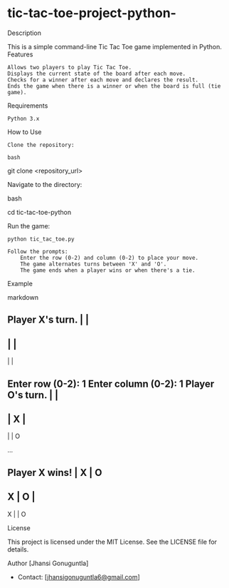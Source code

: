 # tic-tac-toe-project-python-
Description

This is a simple command-line Tic Tac Toe game implemented in Python.
Features

    Allows two players to play Tic Tac Toe.
    Displays the current state of the board after each move.
    Checks for a winner after each move and declares the result.
    Ends the game when there is a winner or when the board is full (tie game).

Requirements

    Python 3.x

How to Use

    Clone the repository:

    bash

git clone <repository_url>

Navigate to the directory:

bash

cd tic-tac-toe-python

Run the game:

    python tic_tac_toe.py

    Follow the prompts:
        Enter the row (0-2) and column (0-2) to place your move.
        The game alternates turns between 'X' and 'O'.
        The game ends when a player wins or when there's a tie.

Example

markdown

Player X's turn.
   |   |  
-----------
   |   |  
-----------
   |   |  

Enter row (0-2): 1
Enter column (0-2): 1
Player O's turn.
   |   |  
-----------
   | X |  
-----------
   |   | O 

...

Player X wins!
   | X | O
-----------
 X | O |  
-----------
 X |   | O


 License

This project is licensed under the MIT License. See the LICENSE file for details.

 Author
[Jhansi Gonuguntla]

- Contact: [jhansigonuguntla6@gmail.com]

